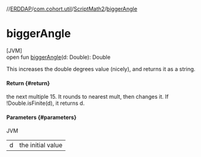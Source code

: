 //[ERDDAP](../../../index.md)/[com.cohort.util](../index.md)/[ScriptMath2](index.md)/[biggerAngle](bigger-angle.md)

# biggerAngle

[JVM]\
open fun [biggerAngle](bigger-angle.md)(d: Double): Double

This increases the double degrees value (nicely), and returns it as a string.

#### Return {#return}

the next multiple 15. It rounds to nearest mult, then changes it. If !Double.isFinite(d), it returns d.

#### Parameters {#parameters}

JVM

| | |
|---|---|
| d | the initial value |